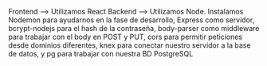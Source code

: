 Frontend --> Utilizamos React
Backend --> Utilizamos Node. Instalamos Nodemon para ayudarnos en la fase de desarrollo, Express como servidor, bcrypt-nodejs para el hash de la contraseña, body-parser como middleware para trabajar con el body en POST y PUT, cors para permitir peticiones desde dominios diferentes, knex para conectar nuestro servidor a la base de datos, y pg para trabajar con nuestra BD PostgreSQL